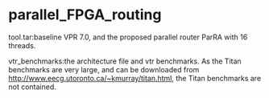 # parallel_FPGA_routing


tool.tar:baseline VPR 7.0, and the proposed parallel router ParRA with 16 threads.

vtr_benchmarks:the architecture file and vtr benchmarks. As the Titan benchmarks are very large, and can be downloaded from http://www.eecg.utoronto.ca/~kmurray/titan.html, the Titan benchmarks are not contained.

